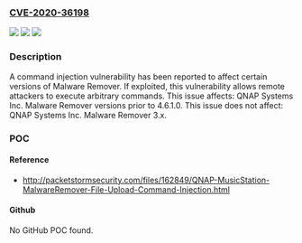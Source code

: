 ### [CVE-2020-36198](https://cve.mitre.org/cgi-bin/cvename.cgi?name=CVE-2020-36198)
![](https://img.shields.io/static/v1?label=Product&message=Malware%20Remover&color=blue)
![](https://img.shields.io/static/v1?label=Version&message=%3C%204.6.1.0%20&color=brighgreen)
![](https://img.shields.io/static/v1?label=Vulnerability&message=CWE-78%20OS%20Command%20Injection&color=brighgreen)

### Description

A command injection vulnerability has been reported to affect certain versions of Malware Remover. If exploited, this vulnerability allows remote attackers to execute arbitrary commands. This issue affects: QNAP Systems Inc. Malware Remover versions prior to 4.6.1.0. This issue does not affect: QNAP Systems Inc. Malware Remover 3.x.

### POC

#### Reference
- http://packetstormsecurity.com/files/162849/QNAP-MusicStation-MalwareRemover-File-Upload-Command-Injection.html

#### Github
No GitHub POC found.

